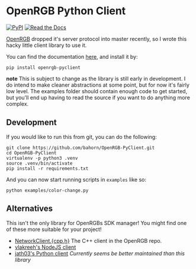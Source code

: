 # OpenRGB Python Client

[![PyPI](https://img.shields.io/pypi/v/OpenRGB-PyClient?style=flat-square)](https://pypi.org/project/OpenRGB-PyClient/)
[![Read the Docs](https://img.shields.io/readthedocs/openrgb-pyclient?style=flat-square)](https://openrgb-pyclient.readthedocs.io/en/latest/)

[OpenRGB](https://gitlab.com/CalcProgrammer1/OpenRGB) 
dropped it's server protocol into master recently, so
I wrote this hacky little client library to use it.

You can find the documentation [here](https://openrgb-pyclient.readthedocs.io/en/latest/), and install it by:

```
pip install openrgb-pyclient
```

**note** This is subject to change as the library is still early in development.
I do intend to make cleaner abstractions at some point, but for now it's fairly
low level. The examples folder should contain enough code to get started, but
you'll end up having to read the source if you want to do anything more complex.

## Development

If you would like to run this from git, you can do the following:

```
git clone https://github.com/bahorn/OpenRGB-PyClient.git
cd OpenRGB-PyClient
virtualenv -p python3 .venv
source .venv/bin/activate
pip install -r requirements.txt
```

And you can now start running scripts in `examples` like so:

`python examples/color-change.py`

## Alternatives

This isn't the only library for OpenRGBs SDK manager! You might find one of these
more suitable for your project!

* [NetworkClient.{cpp,h}](https://gitlab.com/CalcProgrammer1/OpenRGB) The C++ client in the OpenRGB repo.
* [vlakreeh's NodeJS client](https://github.com/vlakreeh/openrgb)
* [jath03's Python client](https://github.com/jath03/openrgb-python) *Currently seems be better maintained than this library*
